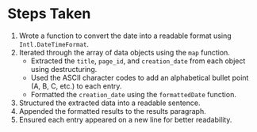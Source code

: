 # Steps Taken

1. Wrote a function to convert the date into a readable format using `Intl.DateTimeFormat`.
2. Iterated through the array of data objects using the `map` function.
   - Extracted the `title`, `page_id`, and `creation_date` from each object using destructuring.
   - Used the ASCII character codes to add an alphabetical bullet point (A, B, C, etc.) to each entry.
   - Formatted the `creation_date` using the `formattedDate` function.
3. Structured the extracted data into a readable sentence.
4. Appended the formatted results to the results paragraph.
5. Ensured each entry appeared on a new line for better readability.
